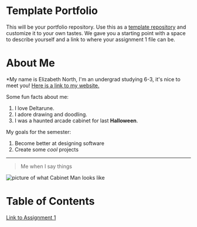# Template Portfolio
This will be your portfolio repository. Use this as a [template repository](https://docs.github.com/en/repositories/creating-and-managing-repositories/creating-a-template-repository) and customize it to your own tastes. We gave you a starting point with a space to describe yourself and a link to where your assignment 1 file can be.

# About Me
*My name is Elizabeth North, I'm an undergrad studying 6-3, it's nice to meet you! [Here is a link to my website.](https://www.linkedin.com/in/elizabeth-north-40422b2a4/)

Some fun facts about me:
1. I love Deltarune.
2. I adore drawing and doodling.
3. I was a haunted arcade cabinet for last **Halloween**.

My goals for the semester:
1. Become better at designing software
2. Create some *cool* projects

---

> Me when I say things

![picture of what Cabinet Man looks like](https://preview.redd.it/nxdb5jbpzdb61.jpg?width=1080&crop=smart&auto=webp&s=59d41b7350a78ecc7792652d42f411d53372ec39)


# Table of Contents
[Link to Assignment 1](assignments/assignment1.md)
